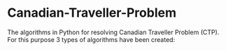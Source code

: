 # Canadian-Traveller-Problem
The algorithms in Python for resolving Canadian Traveller Problem (CTP). For this purpose 3 types of algorithms have been created:
